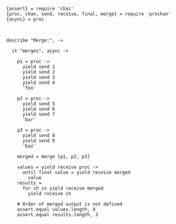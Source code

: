     {assert} = require 'chai'
    {proc, chan, send, receive, final, merge} = require 'prochan'
    {async} = proc



    describe "Merge:", ->

      it "merges", async ->

        p1 = proc ->
          yield send 1
          yield send 2
          yield send 3
          yield send 4
          'foo'

        p2 = proc ->
          yield send 5
          yield send 6
          yield send 7
          'bar'

        p3 = proc ->
          yield send 8
          yield send 9
          'baz'

        merged = merge [p1, p2, p3]

        values = yield receive proc ->
          until final value = yield receive merged
            value
        results =
          for ch in yield receive merged
            yield receive ch

        # Order of merged output is not defined
        assert.equal values.length, 9
        assert.equal results.length, 3
